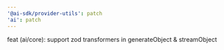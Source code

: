 ```yaml
---
'@ai-sdk/provider-utils': patch
'ai': patch
---
```


feat (ai/core): support zod transformers in generateObject & streamObject
